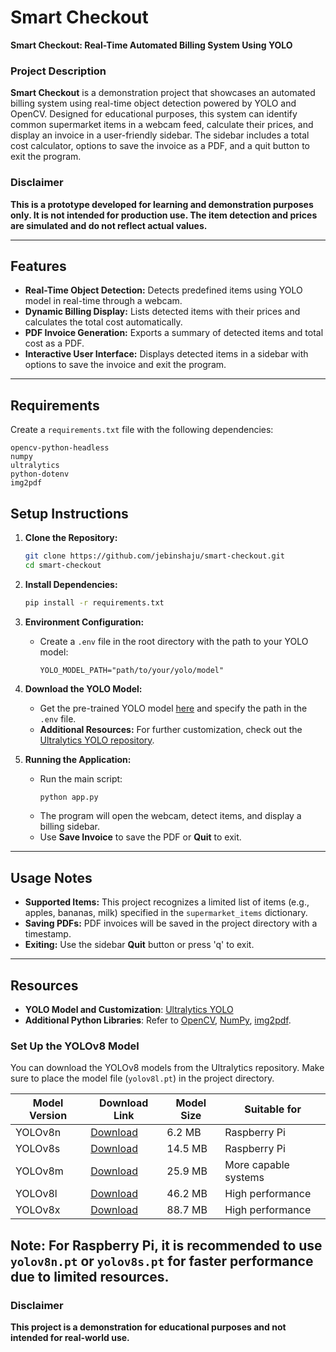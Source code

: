 # Smart Checkout
**Smart Checkout: Real-Time Automated Billing System Using YOLO**

### Project Description
**Smart Checkout** is a demonstration project that showcases an automated billing system using real-time object detection powered by YOLO and OpenCV. Designed for educational purposes, this system can identify common supermarket items in a webcam feed, calculate their prices, and display an invoice in a user-friendly sidebar. The sidebar includes a total cost calculator, options to save the invoice as a PDF, and a quit button to exit the program.

### Disclaimer
**This is a prototype developed for learning and demonstration purposes only. It is not intended for production use. The item detection and prices are simulated and do not reflect actual values.**

---

## Features
- **Real-Time Object Detection:** Detects predefined items using YOLO model in real-time through a webcam.
- **Dynamic Billing Display:** Lists detected items with their prices and calculates the total cost automatically.
- **PDF Invoice Generation:** Exports a summary of detected items and total cost as a PDF.
- **Interactive User Interface:** Displays detected items in a sidebar with options to save the invoice and exit the program.

---

## Requirements

Create a `requirements.txt` file with the following dependencies:

```plaintext
opencv-python-headless
numpy
ultralytics
python-dotenv
img2pdf
```

## Setup Instructions

1. **Clone the Repository:**
   ```bash
   git clone https://github.com/jebinshaju/smart-checkout.git
   cd smart-checkout
   ```

2. **Install Dependencies:**
   ```bash
   pip install -r requirements.txt
   ```

3. **Environment Configuration:**
   - Create a `.env` file in the root directory with the path to your YOLO model:
     ```plaintext
     YOLO_MODEL_PATH="path/to/your/yolo/model"
     ```

4. **Download the YOLO Model:**
   - Get the pre-trained YOLO model [here](https://github.com/ultralytics/yolov5) and specify the path in the `.env` file.
   - **Additional Resources:** For further customization, check out the [Ultralytics YOLO repository](https://github.com/ultralytics/ultralytics).

5. **Running the Application:**
   - Run the main script:
     ```bash
     python app.py
     ```
   - The program will open the webcam, detect items, and display a billing sidebar.
   - Use **Save Invoice** to save the PDF or **Quit** to exit.

---

## Usage Notes
- **Supported Items:** This project recognizes a limited list of items (e.g., apples, bananas, milk) specified in the `supermarket_items` dictionary.
- **Saving PDFs:** PDF invoices will be saved in the project directory with a timestamp.
- **Exiting:** Use the sidebar **Quit** button or press 'q' to exit.

---

## Resources
- **YOLO Model and Customization**: [Ultralytics YOLO](https://github.com/ultralytics/yolov5)
- **Additional Python Libraries**: Refer to [OpenCV](https://opencv.org/), [NumPy](https://numpy.org/), [img2pdf](https://pypi.org/project/img2pdf/).


### Set Up the YOLOv8 Model

You can download the YOLOv8 models from the Ultralytics repository. Make sure to place the model file (`yolov8l.pt`) in the project directory.

| Model Version | Download Link                                                                                          | Model Size | Suitable for         |
|---------------|-------------------------------------------------------------------------------------------------------|------------|-----------------------|
| YOLOv8n       | [Download](https://github.com/ultralytics/assets/releases/download/v0.0.0/yolov8n.pt)                 | 6.2 MB     | Raspberry Pi          |
| YOLOv8s       | [Download](https://github.com/ultralytics/assets/releases/download/v0.0.0/yolov8s.pt)                 | 14.5 MB    | Raspberry Pi          |
| YOLOv8m       | [Download](https://github.com/ultralytics/assets/releases/download/v0.0.0/yolov8m.pt)                 | 25.9 MB    | More capable systems  |
| YOLOv8l       | [Download](https://github.com/ultralytics/assets/releases/download/v0.0.0/yolov8l.pt)                 | 46.2 MB    | High performance      |
| YOLOv8x       | [Download](https://github.com/ultralytics/assets/releases/download/v0.0.0/yolov8x.pt)                 | 88.7 MB    | High performance      |

**Note:** For Raspberry Pi, it is recommended to use `yolov8n.pt` or `yolov8s.pt` for faster performance due to limited resources.
---

### Disclaimer
**This project is a demonstration for educational purposes and not intended for real-world use.**
